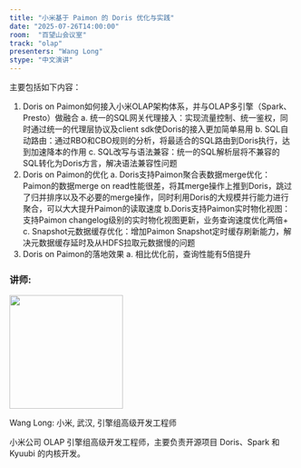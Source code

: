 ```yaml
---
title: "小米基于 Paimon 的 Doris 优化与实践"
date: "2025-07-26T14:00:00"
room:  "百望山会议室"
track: "olap"
presenters: "Wang Long"
stype: "中文演讲"
---
```


主要包括如下内容：
1. Doris on Paimon如何接入小米OLAP架构体系，并与OLAP多引擎（Spark、Presto）做融合
  a. 统一的SQL网关代理接入：实现流量控制、统一鉴权，同时通过统一的代理层协议及client sdk使Doris的接入更加简单易用
  b. SQL自动路由：通过RBO和CBO规则的分析，将最适合的SQL路由到Doris执行，达到加速降本的作用
  c. SQL改写与语法兼容：统一的SQL解析层将不兼容的SQL转化为Doris方言，解决语法兼容性问题
2. Doris on Paimon的优化
    a. Doris支持Paimon聚合表数据merge优化：Paimon的数据merge on read性能很差，将其merge操作上推到Doris，跳过了归并排序以及不必要的merge操作，同时利用Doris的大规模并行能力进行聚合，可以大大提升Paimon的读取速度
    b.Doris支持Paimon实时物化视图：支持Paimon changelog级别的实时物化视图更新，业务查询速度优化两倍+
    c. Snapshot元数据缓存优化：增加Paimon Snapshot定时缓存刷新能力，解决元数据缓存延时及从HDFS拉取元数据慢的问题
3. Doris on Paimon的落地效果
   a. 相比优化前，查询性能有5倍提升

### 讲师:

<img src="https://sessionize.com/image/71fe-400o400o1-nMB6U5aNjwJCTzYBSp4KyN.jpg" width="200" /><br/>

Wang Long: 小米, 武汉, 引擎组高级开发工程师

小米公司 OLAP 引擎组高级开发工程师，主要负责开源项目 Doris、Spark 和 Kyuubi 的内核开发。